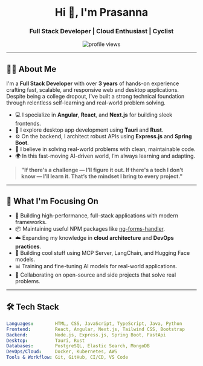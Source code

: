  

<h1 align="center">Hi 👋, I'm Prasanna</h1>
<h3 align="center">Full Stack Developer | Cloud Enthusiast | Cyclist </h3>

<p align="center">
  <img src="https://komarev.com/ghpvc/?username=prasanna&label=Profile%20views&color=0e75b6&style=flat" alt="profile views" />
</p>

---

## 👨‍💻 About Me

I'm a **Full Stack Developer** with over **3 years** of hands-on experience crafting fast, scalable, and responsive web and desktop applications. Despite being a college dropout, I've built a strong technical foundation through relentless self-learning and real-world problem solving.

- 💻 I specialize in **Angular**, **React**, and **Next.js** for building sleek frontends.
- 🦀 I explore desktop app development using **Tauri** and **Rust**.
- ⚙️ On the backend, I architect robust APIs using **Express.js** and **Spring Boot**.
- 🧠 I believe in solving real-world problems with clean, maintainable code.
- 🌍 In this fast-moving AI-driven world, I’m always learning and adapting.

> **"If there's a challenge — I’ll figure it out. If there's a tech I don’t know — I’ll learn it. That’s the mindset I bring to every project."**

---

## 🚀 What I'm Focusing On

- 🔧 Building high-performance, full-stack applications with modern frameworks.
- 📦 Maintaining useful NPM packages like [ng-forms-handler](https://www.npmjs.com/package/ng-forms-handler).
- ☁️ Expanding my knowledge in **cloud architecture** and **DevOps practices**.
- 🧠 Building cool stuff using MCP Server, LangChain, and Hugging Face models.
- 📊 Training and fine-tuning AI models for real-world applications.
- 👥 Collaborating on open-source and side projects that solve real problems.


---

## 🛠 Tech Stack

```yaml
Languages:        HTML, CSS, JavaScript, TypeScript, Java, Python
Frontend:         React, Angular, Next.js, Tailwind CSS, Bootstrap
Backend:          Node.js, Express.js, Spring Boot, FastApi
Desktop:          Tauri, Rust
Databases:        PostgreSQL, Elastic Search, MongoDB
DevOps/Cloud:     Docker, Kubernetes, AWS
Tools & Workflow: Git, GitHub, CI/CD, VS Code

